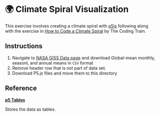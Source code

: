 # 🌍 Climate Spiral Visualization

This exercise involves creating a climate spiral with [p5js](https://p5js.org/) following along with the exercise in [How to Code a Climate Spiral](https://www.youtube.com/watch?v=rVBTxnRyOuE) by The Coding Train.

## Instructions

1. Navigate to [NASA GISS Data page](https://data.giss.nasa.gov/gistemp/) and download Global-mean monthly, seasonl, and annual means in `CSV` format
2. Remove header row that is not part of data set.
3. Download P5.js files and move them to this directory

## Reference

**[p5 Tables](https://p5js.org/reference/#/p5.Table)**

Stores the data as tables.